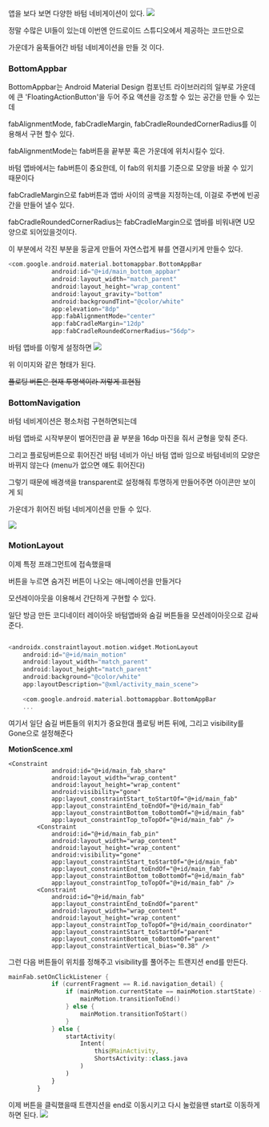 앱을 보다 보면 다양한 바텀 네비게이션이 있다.
![](https://velog.velcdn.com/images/guysang/post/275561b4-8621-4b0c-be4e-97ce6515422d/image.png)

정말 수많은 UI들이 있는데 이번엔 안드로이드 스튜디오에서 제공하는 코드만으로

가운데가 움푹들어간 바텀 네비게이션을 만들 것 이다.


### BottomAppbar

BottomAppbar는 Android Material Design 컴포넌트 라이브러리의 일부로
가운데에 큰 'FloatingActionButton'을 두어 주요 액션을 강조할 수 있는 공간을 만들 수 있는데

fabAlignmentMode, fabCradleMargin, fabCradleRoundedCornerRadius를 이용해서 구현 할수 있다.

fabAlignmentMode는 fab버튼을 끝부분 혹은 가운데에 위치시킬수 있다.

바텀 앱바에서는 fab버튼이 중요한데, 이 fab의 위치를 기준으로 모양을 바꿀 수 있기 때문이다

fabCradleMargin으로 fab버튼과 앱바 사이의 공백을 지정하는데, 이걸로 주변에 빈공간을 만들어 낼수 있다.

fabCradleRoundedCornerRadius는 fabCradleMargin으로 앱바를 비워내면 U모양으로 되어있을것이다.

이 부분에서 각진 부분을 둥글게 만들어 자연스럽게 뷰를 연결시키게 만들수 있다.

```kotlin
<com.google.android.material.bottomappbar.BottomAppBar
            android:id="@+id/main_bottom_appbar"
            android:layout_width="match_parent"
            android:layout_height="wrap_content"
            android:layout_gravity="bottom"
            android:backgroundTint="@color/white"
            app:elevation="8dp"
            app:fabAlignmentMode="center"
            app:fabCradleMargin="12dp"
            app:fabCradleRoundedCornerRadius="56dp">
```

바텀 앱바를 이렇게 설정하면
![](https://velog.velcdn.com/images/guysang/post/901bf686-e9bc-4060-a93a-abb093f40a0b/image.png)

위 이미지와 같은 형태가 된다.

~~플로팅 버튼은 현재 투명색이라 저렇게 표현됨~~

### BottomNavigation

바텀 네비게이션은 평소처럼 구현하면되는데 

바텀 앱바로 시작부분이 벌어진만큼 끝 부분을 16dp 마진을 줘서 균형을 맞춰 준다.

그리고 플로팅버튼으로 휘어진건 바텀 네비가 아닌 바텀 앱바 임으로 바텀네비의 모양은 바뀌지 않는다 (menu가 없으면 얘도 휘어진다)

그렇기 때문에 배경색을 transparent로 설정해줘 투명하게 만들어주면 아이콘만 보이게 되

가운데가 휘어진 바텀 네비게이션을 만들 수 있다.

![](https://velog.velcdn.com/images/guysang/post/2459304e-d36e-4414-b0d4-4de0a36682fc/image.png)

### MotionLayout

이제 특정 프래그먼트에 접속했을때

버튼을 누르면 숨겨진 버튼이 나오는 애니메이션을 만들거다

모션레이아웃을 이용해서 간단하게 구현할 수 있다.

일단 방금 만든 코디네이터 레이아웃 바텀앱바와 숨길 버튼들을 모션레이아웃으로 감싸준다.

```kotlin

<androidx.constraintlayout.motion.widget.MotionLayout
    android:id="@+id/main_motion"
    android:layout_width="match_parent"
    android:layout_height="match_parent"
    android:background="@color/white"
    app:layoutDescription="@xml/activity_main_scene">
    
    <com.google.android.material.bottomappbar.BottomAppBar
    ...
```

여기서 일단 숨길 버튼들의 위치가 중요한대 플로팅 버튼 뒤에, 그리고 visibility를 Gone으로 설정해준다

**MotionScence.xml**
```
<Constraint
            android:id="@+id/main_fab_share"
            android:layout_width="wrap_content"
            android:layout_height="wrap_content"
            android:visibility="gone"
            app:layout_constraintStart_toStartOf="@+id/main_fab"
            app:layout_constraintEnd_toEndOf="@+id/main_fab"
            app:layout_constraintBottom_toBottomOf="@+id/main_fab"
            app:layout_constraintTop_toTopOf="@+id/main_fab" />
        <Constraint
            android:id="@+id/main_fab_pin"
            android:layout_width="wrap_content"
            android:layout_height="wrap_content"
            android:visibility="gone"
            app:layout_constraintStart_toStartOf="@+id/main_fab"
            app:layout_constraintEnd_toEndOf="@+id/main_fab"
            app:layout_constraintBottom_toBottomOf="@+id/main_fab"
            app:layout_constraintTop_toTopOf="@+id/main_fab" />
        <Constraint
            android:id="@+id/main_fab"
            app:layout_constraintEnd_toEndOf="parent"
            android:layout_width="wrap_content"
            android:layout_height="wrap_content"
            app:layout_constraintTop_toTopOf="@+id/main_coordinator"
            app:layout_constraintStart_toStartOf="parent"
            app:layout_constraintBottom_toBottomOf="parent"
            app:layout_constraintVertical_bias="0.38" />
```

그런 다음 버튼들이 위치를 정해주고 visibility를 풀어주는 트랜지션 end를 만든다.

```kotlin
mainFab.setOnClickListener {
            if (currentFragment == R.id.navigation_detail) {
                if (mainMotion.currentState == mainMotion.startState) {
                    mainMotion.transitionToEnd()
                } else {
                    mainMotion.transitionToStart()
                }
            } else {
                startActivity(
                    Intent(
                        this@MainActivity,
                        ShortsActivity::class.java
                    )
                )
            }
        }
```
이제 버튼을 클릭했을때 트랜지션을 end로 이동시키고 다시 눌렀을땐 start로 이동하게 하면 된다.
![](https://velog.velcdn.com/images/guysang/post/e2c7acfb-b216-413b-aee6-bc8673ab2b8a/image.gif)
